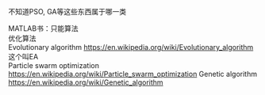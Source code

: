 不知道PSO, GA等这些东西属于哪一类

MATLAB书：只能算法  
优化算法  
Evolutionary algorithm https://en.wikipedia.org/wiki/Evolutionary_algorithm  
这个叫EA  
Particle swarm optimization https://en.wikipedia.org/wiki/Particle_swarm_optimization
Genetic algorithm https://en.wikipedia.org/wiki/Genetic_algorithm
